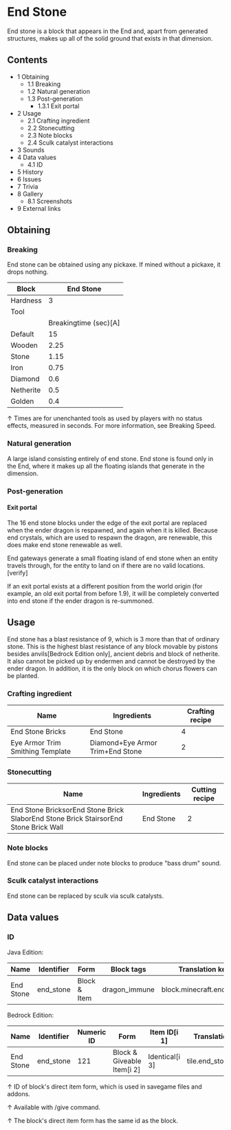 # End Stone
End stone is a block that appears in the End and, apart from generated structures, makes up all of the solid ground that exists in that dimension.

## Contents
- 1 Obtaining
	- 1.1 Breaking
	- 1.2 Natural generation
	- 1.3 Post-generation
		- 1.3.1 Exit portal
- 2 Usage
	- 2.1 Crafting ingredient
	- 2.2 Stonecutting
	- 2.3 Note blocks
	- 2.4 Sculk catalyst interactions
- 3 Sounds
- 4 Data values
	- 4.1 ID
- 5 History
- 6 Issues
- 7 Trivia
- 8 Gallery
	- 8.1 Screenshots
- 9 External links

## Obtaining
### Breaking
End stone can be obtained using any pickaxe. If mined without a pickaxe, it drops nothing.

| Block     | End Stone             |
|-----------|-----------------------|
| Hardness  | 3                     |
| Tool      |                       |
|           | Breakingtime (sec)[A] |
| Default   | 15                    |
| Wooden    | 2.25                  |
| Stone     | 1.15                  |
| Iron      | 0.75                  |
| Diamond   | 0.6                   |
| Netherite | 0.5                   |
| Golden    | 0.4                   |


↑ Times are for unenchanted tools as used by players with no status effects, measured in seconds. For more information, see Breaking Speed.


### Natural generation
A large island consisting entirely of end stone.
End stone is found only in the End, where it makes up all the floating islands that generate in the dimension.


### Post-generation
#### Exit portal
The 16 end stone blocks under the edge of the exit portal are replaced when the ender dragon is respawned, and again when it is killed. Because end crystals, which are used to respawn the dragon, are renewable, this does make end stone renewable as well.

End gateways generate a small floating island of end stone when an entity travels through, for the entity to land on if there are no valid locations.[verify]

If an exit portal exists at a different position from the world origin (for example, an old exit portal from before 1.9), it will be completely converted into end stone if the ender dragon is re-summoned.

## Usage
End stone has a blast resistance of 9, which is 3 more than that of ordinary stone. This is the highest blast resistance of any block movable by pistons besides anvils‌[Bedrock Edition  only], ancient debris and block of netherite. It also cannot be picked up by endermen and cannot be destroyed by the ender dragon. In addition, it is the only block on which chorus flowers can be planted.

### Crafting ingredient
| Name                             | Ingredients                      | Crafting recipe |
|----------------------------------|----------------------------------|-----------------|
| End Stone Bricks                 | End Stone                        | 4               |
| Eye Armor Trim Smithing Template | Diamond+Eye Armor Trim+End Stone | 2               |

### Stonecutting
| Name                                                                                 | Ingredients | Cutting recipe |
|--------------------------------------------------------------------------------------|-------------|----------------|
| End Stone BricksorEnd Stone Brick SlaborEnd Stone Brick StairsorEnd Stone Brick Wall | End Stone   | 2              |

### Note blocks
End stone can be placed under note blocks to produce "bass drum" sound.

### Sculk catalyst interactions
End stone can be replaced by sculk via sculk catalysts.

## Data values
### ID
Java Edition:

| Name      | Identifier | Form         | Block tags    | Translation key           |
|-----------|------------|--------------|---------------|---------------------------|
| End Stone | end_stone  | Block & Item | dragon_immune | block.minecraft.end_stone |

Bedrock Edition:

| Name      | Identifier | Numeric ID | Form                       | Item ID[i 1]   | Translation key     |
|-----------|------------|------------|----------------------------|----------------|---------------------|
| End Stone | end_stone  | 121        | Block & Giveable Item[i 2] | Identical[i 3] | tile.end_stone.name |


↑ ID of block's direct item form, which is used in savegame files and addons.

↑ Available with /give command.

↑ The block's direct item form has the same id as the block.



